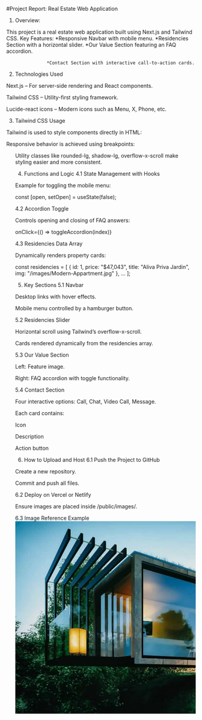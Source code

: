#Project Report: Real Estate Web Application
1. Overview:
   
This project is a real estate web application built using Next.js and Tailwind CSS.
           Key Features:
                   *Responsive Navbar with mobile menu.
                   *Residencies Section with a horizontal slider.
                   *Our Value Section featuring an FAQ accordion.

                   *Contact Section with interactive call-to-action cards.

2. Technologies Used

Next.js – For server-side rendering and React components.

Tailwind CSS – Utility-first styling framework.

Lucide-react icons – Modern icons such as Menu, X, Phone, etc.

3. Tailwind CSS Usage

Tailwind is used to style components directly in HTML:

<nav className="bg-gray-900 text-white sticky top-0 z-50 shadow-md">


Responsive behavior is achieved using breakpoints:

<ul className="hidden md:flex items-center gap-8 font-medium">


Utility classes like rounded-lg, shadow-lg, overflow-x-scroll make styling easier and more consistent.

4. Functions and Logic
4.1 State Management with Hooks

Example for toggling the mobile menu:

const [open, setOpen] = useState(false);

4.2 Accordion Toggle

Controls opening and closing of FAQ answers:

onClick={() => toggleAccordion(index)}

4.3 Residencies Data Array

Dynamically renders property cards:

const residencies = [
  { id: 1, price: "$47,043", title: "Aliva Priva Jardin", img: "/images/Modern-Appartment.jpg" },
  ...
];

5. Key Sections
5.1 Navbar

Desktop links with hover effects.

Mobile menu controlled by a hamburger button.

5.2 Residencies Slider

Horizontal scroll using Tailwind’s overflow-x-scroll.

Cards rendered dynamically from the residencies array.

5.3 Our Value Section

Left: Feature image.

Right: FAQ accordion with toggle functionality.

5.4 Contact Section

Four interactive options: Call, Chat, Video Call, Message.

Each card contains:

Icon

Description

Action button

6. How to Upload and Host
6.1 Push the Project to GitHub

Create a new repository.

Commit and push all files.

6.2 Deploy on Vercel or Netlify

Ensure images are placed inside /public/images/.

6.3 Image Reference Example
<img src="/images/contact-house.png" alt="Contact" />
